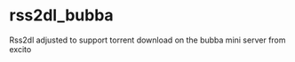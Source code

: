 rss2dl_bubba
============

Rss2dl adjusted to support torrent download on the bubba mini server from excito
